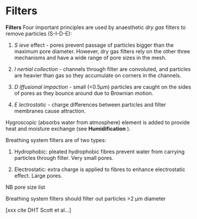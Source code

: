 ---
---
# Filters

**Filters** Four important principles are used by anaesthetic *dry gas*
filters to remove particles (S-I-D-E):

1. *<span class="underline">S</span> ieve* effect - pores prevent
passage of particles bigger than the maximum pore diameter. However, dry
gas filters rely on the other three mechanisms and have a wide range of
pore sizes in the mesh.

2. *<span class="underline">I</span> nertial collection* - channels
through filter are convoluted, and particles are heavier than gas so
they accumulate on corners in the channels.

3. *<span class="underline">D</span> iffusional impaction* - small
(&lt;0.5μm) particles are caught on the sides of pores as they bounce
around due to Brownian motion.

4. *<span class="underline">E</span> lectrostatic* - charge differences
between particles and filter membranes cause attraction.

Hygroscopic (absorbs water from atmosphere) element is added to provide
heat and moisture exchange (see **Humidification** ).

Breathing system filters are of two types:

1. Hydrophobic: pleated hydrophobic fibres prevent water from carrying
particles through filter. Very small pores.

2. Electrostatic: extra charge is applied to fibres to enhance
electrostatic effect. Large pores.

NB pore size list

Breathing system filters should filter out particles &gt;2 μm diameter

\[xxx cite DHT Scott et al…\]
